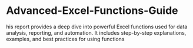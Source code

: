 # Advanced-Excel-Functions-Guide
his report provides a deep dive into powerful Excel functions used for data analysis, reporting, and automation. It includes step-by-step explanations, examples, and best practices for using functions
